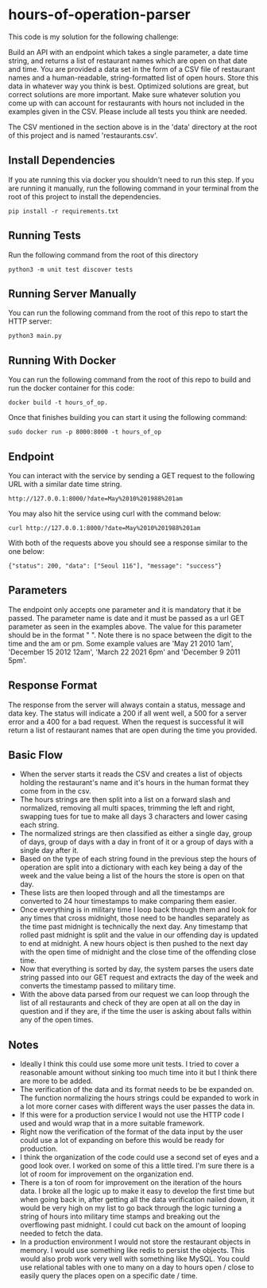 # hours-of-operation-parser
This code is my solution for the following challenge:

Build an API with an endpoint which takes a single parameter, a date time string, and returns a list of restaurant names which are open on that date and time. You are provided a data set in the form of a CSV file of restaurant names and a human-readable, string-formatted list of open hours. Store this data in whatever way you think is best. Optimized solutions are great, but correct solutions are more important. Make sure whatever solution you come up with can account for restaurants with hours not included in the examples given in the CSV. Please include all tests you think are needed.

The CSV mentioned in the section above is in the 'data' directory at the root of this project and is named 'restaurants.csv'.

## Install Dependencies
If you ate running this via docker you shouldn't need to run this step. If you are running it manually, run the following command in your terminal from the root of this project to install the dependencies.

`pip install -r requirements.txt`

## Running Tests
Run the following command from the root of this directory

`python3 -m unit test discover tests`

## Running Server Manually
You can run the following command from the root of this repo to start the HTTP server:

`python3 main.py`

## Running With Docker
You can run the following command from the root of this repo to build and run the docker container for this code:

`docker build -t hours_of_op.`

Once that finishes building you can start it using the following command:

`sudo docker run -p 8000:8000 -t hours_of_op`

## Endpoint
You can interact with the service by sending a GET request to the following URL with a similar date time string.

`http://127.0.0.1:8000/?date=May%2010%201988%201am`

You may also hit the service using curl with the command below:

`curl http://127.0.0.1:8000/?date=May%2010%201988%201am`

With both of the requests above you should see a response similar to the one below:

`{"status": 200, "data": ["Seoul 116"], "message": "success"}`

## Parameters
The endpoint only accepts one parameter and it is mandatory that it be passed. The parameter name is date and it must be passed as a url GET parameter as seen in the examples above. The value for this parameter should be in the format "<Month> <Day> <Year> <Time><am or pm>". Note there is no space between the digit to the time and the am or pm. Some example values are 'May 21 2010 1am', 'December 15 2012 12am', 'March 22 2021 6pm' and 'December 9 2011 5pm'.

## Response Format
The response from the server will always contain a status, message and data key. The status will indicate a 200 if all went well, a 500 for a server error and a 400 for a bad request. When the request is successful it will return a list of restaurant names that are open during the time you provided.

## Basic Flow
- When the server starts it reads the CSV and creates a list of objects holding the restaurant's name and it's hours in the human format they come from in the csv.
- The hours strings are then split into a list on a forward slash and normalized, removing all multi spaces, trimming the left and right, swapping tues for tue to make all days 3 characters and lower casing each string.
- The normalized strings are then classified as either a single day, group of days, group of days with a day in front of it or a group of days with a single day after it.
- Based on the type of each string found in the previous step the hours of operation are split into a dictionary with each key being a day of the week and the value being a list of the hours the store is open on that day.
- These lists are then looped through and all the timestamps are converted to 24 hour timestamps to make comparing them easier.
- Once everything is in military time I loop back through them and look for any times that cross midnight, those need to be handles separately as the time past midnight is technically the next day. Any timestamp that rolled past midnight is split and the value in our offending day is updated to end at midnight. A new hours object is then pushed to the next day with the open time of midnight and the close time of the offending close time.
- Now that everything is sorted by day, the system parses the users date string passed into our GET request and extracts the day of the week and converts the timestamp passed to military time.
- With the above data parsed from our request we can loop through the list of all restaurants and check of they are open at all on the day in question and if they are, if the time the user is asking about falls within any of the open times.

## Notes
- Ideally I think this could use some more unit tests. I tried to cover a reasonable amount without sinking too much time into it but I think there are more to be added.
- The verification of the data and its format needs to be be expanded on. The function normalizing the hours strings could be expanded to work in a lot more corner cases with different ways the user passes the data in.
- If this were for a production service I would not use the HTTP code I used and would wrap that in a more suitable framework.
- Right now the verification of the format of the data input by the user could use a lot of expanding on before this would be ready for production.
- I think the organization of the code could use a second set of eyes and a good look over. I worked on some of this a little tired. I'm sure there is a lot of room for improvement on the organization end.
- There is a ton of room for improvement on the iteration of the hours data. I broke all the logic up to make it easy to develop the first time but when going back in, after getting all the data verification nailed down, it would be very high on my list to go back through the logic turning a string of hours into military time stamps and breaking out the overflowing past midnight. I could cut back on the amount of looping needed to fetch the data.
- In a production environment I would not store the restaurant objects in memory. I would use something like redis to persist the objects. This would also prob work very well with something like MySQL. You could use relational tables with one to many on a day to hours open / close to easily query the places open on a specific date / time.